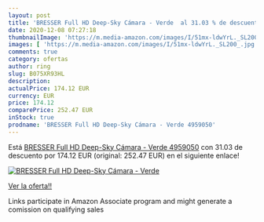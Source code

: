 ```yaml
---
layout: post
title: 'BRESSER Full HD Deep-Sky Cámara - Verde  al 31.03 % de descuento'
date: 2020-12-08 07:27:18
thumbnailImage: 'https://m.media-amazon.com/images/I/51mx-ldwYrL._SL200_.jpg'
images: [ 'https://m.media-amazon.com/images/I/51mx-ldwYrL._SL200_.jpg' ]
comments: true
category: ofertas
author: ring
slug: B075XR93HL
description:
actualPrice: 174.12 EUR
currency: EUR
price: 174.12
comparePrice: 252.47 EUR
inStock: true
prodname: 'BRESSER Full HD Deep-Sky Cámara - Verde 4959050'
---
```


Está [BRESSER Full HD Deep-Sky Cámara - Verde 4959050](https://www.amazon.es/dp/B075XR93HL/?tag=tolees-21) con 31.03 de descuento por 174.12 EUR (original: 252.47 EUR) en el siguiente enlace!

[![BRESSER Full HD Deep-Sky Cámara - Verde ](https://m.media-amazon.com/images/I/51mx-ldwYrL._SL200_.jpg)](https://www.amazon.es/dp/B075XR93HL/?tag=tolees-21)

[Ver la oferta!!](https://www.amazon.es/dp/B075XR93HL/?tag=tolees-21)

Links participate in Amazon Associate program and might generate a comission on qualifying sales


